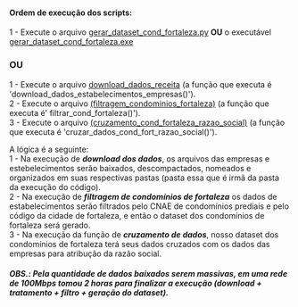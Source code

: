 #### Ordem de execução dos scripts:

1 - Execute o arquivo [gerar_dataset_cond_fortaleza.py](./pipeline_gerar_dataset/gerar_dataset_cond_fortaleza.py) **OU** o executável [gerar_dataset_cond_fortaleza.exe](./pipeline_gerar_dataset/gerar_dataset_cond_fortaleza.exe)</br>
### OU </br>
1 - Execute o arquivo [download_dados_receita](./scraping_download_dados_receita/download_dados_receita.ipynb) (a função que executa é 'download_dados_estabelecimentos_empresas()').</br>
2 - Execute o arquivo [(filtragem_condominios_fortaleza)](./tratamento_arquivos_receita/filtragem_condominios_fortaleza.ipynb) (a função que executa é' filtrar_cond_fortaleza()').</br>
3 - Execute o arquivo [(cruzamento_cond_fortaleza_razao_social)](./tratamento_arquivos_receita/cruzamento_cond_fortaleza_razao_social.ipynb) (a função que executa é 'cruzar_dados_cond_fort_razao_social()').</br>

A lógica é a seguinte:</br>
1 - Na execução de **_download dos dados_**, os arquivos das empresas e estebelecimentos serão baixados, descompactados, nomeados e organizados em suas respectivas pastas (pasta essa que é irmã da pasta da execução do código).</br>
2 - Na execução de **_filtragem de condomínios de fortaleza_** os dados de estabelecimentos serão filtrados pelo CNAE de condomínios prediais e pelo código da cidade de fortaleza, e então o dataset dos condomínios de fortaleza será gerado.</br>
3 - Na execução da função de **_cruzamento de dados_**, nosso dataset dos condomínios de fortaleza terá seus dados cruzados com os dados das empresas para atribução da razão social.</br>


##### OBS.: Pela quantidade de dados baixados serem massivas, em uma rede de 100Mbps tomou 2 horas para finalizar a execução (download + tratamento + filtro + geração do dataset).
